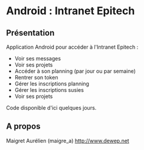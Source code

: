 Android : Intranet Epitech
==========================


Présentation
------------
Application Android pour accéder à l'Intranet Epitech :
- Voir ses messages
- Voir ses projets
- Accéder à son planning (par jour ou par semaine)
- Rentrer son token
- Gérer les inscriptions planning
- Gérer les inscriptions susies
- Voir ses projets

Code disponible d'ici quelques jours.


A propos
--------
Maigret Aurélien (maigre_a)
http://www.dewep.net
